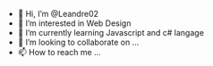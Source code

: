- 👋 Hi, I’m @Leandre02
- 👀 I’m interested in Web Design
- 🌱 I’m currently learning Javascript and c# langage
- 💞️ I’m looking to collaborate on ...
- 📫 How to reach me ...

<!---
Leandre02/Leandre02 is a ✨ special ✨ repository because its `README.md` (this file) appears on your GitHub profile.
You can click the Preview link to take a look at your changes.
--->
